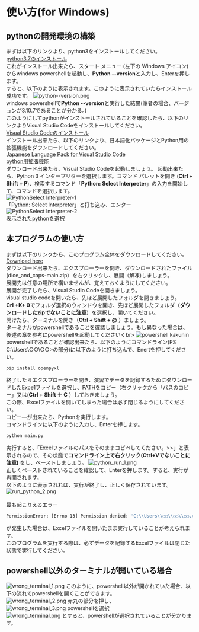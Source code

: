 # 使い方(for Windows)
## pythonの開発環境の構築
まずは以下のリンクより、python3をインストールしてください。<br>
[python3.7のインストール](https://www.microsoft.com/p/python-37/9nj46sx7x90p?activetab=pivot:overviewtab)<br>
これがインストール出来たら、スタート メニュー (左下の Windows アイコン)からwindows powershellを起動し、**Python --version**と入力し、Enterを押します。<br>
すると、以下のように表示されます。このように表示されていたらインストール成功です。
![python--version.png](src/python--version.png)<br>
windows powershellで**Python --version**と実行した結果(筆者の場合、バージョンが3.10.7であることが分かる。)<br>
このようにしてpythonがインストールされていることを確認したら、以下のリンクよりVisual Studio Codeをインストールしてください。<br>
[Visual Studio Codeのインストール](https://code.visualstudio.com/sha/download?build=stable&os=win32-x64-user)<br>
インストール出来たら、以下のリンクより、日本語化パッケージとPython用の拡張機能をダウンロードしてください。<br>
[Japanese Language Pack for Visual Studio Code](https://marketplace.visualstudio.com/items?itemName=MS-CEINTL.vscode-language-pack-ja)<br>
[python用拡張機能](https://marketplace.visualstudio.com/items?itemName=ms-python.python)<br>
ダウンロード出来たら、Visual Studio Codeを起動しましょう。
起動出来たら、Python 3 インタープリターを選択します。コマンド パレットを開き (**Ctrl + Shift + P**)、検索するコマンド「**Python: Select Interpreter**」の入力を開始して、コマンドを選択します。<br>
![PythonSelect Interpreter-1](src/Python_Select_Interpreter-1.png)<br>
「Python: Select Interpreter」と打ち込み、エンター<br>
![PythonSelect Interpreter-2](src/Python_Select_Interpreter-2.png)<br>
表示されたpythonを選択<br>

## 本プログラムの使い方
まずは以下のリンクから、このプログラム全体をダウンロードしてください。<br>
[Download here](https://github.com/kimshuno213kr/dice_and_caps/archive/refs/heads/main.zip)<br>
ダウンロード出来たら、エクスプローラーを開き、ダウンロードされたファイル(dice_and_caps-main.zip）を右クリックし、展開（解凍)しましょう。<br>
展開先は任意の場所で構いませんが、覚えておくようにしてください。<br>
展開が完了したら、Visual Studio Codeを開きましょう。<br>
visual studio codeを開いたら、先ほど展開したフォルダを開きましょう。<br>
**Crl +K+ 0**でフォルダ選択のウィンドウを開き、先ほど展開したフォルダ（**ダウンロードしたzipでないことに注意**）を選択し、開いてください。<br>
開けたら、ターミナルを開き（**Ctrl + Shift + @** ）ましょう。<br>
ターミナルがpowershellであることを確認しましょう。もし異なった場合は、後述の章を参考にpowershellを起動してくださいくbr>
![powershell kakunin](src/powershell_kakunin.png)<br>
powershellであることが確認出来たら、以下のようにコマンドライン(PS C:\Users\○○\○○>の部分)に以下のように打ち込んで、Enertを押してください。<br>
```bash:pip
pip install openpyxl
```
終了したらエクスプローラーを開き、演習でデータを記録するためにダウンロードしたExce1ファイルを選択し、PATHをコピー（右クリックから「パスのコビー」又は(**Ctrl + Shift ＋ C** ）しておきましょう。<br>
この際、Excelファイルを開いてしまった場合は必ず閉じるようにしてください。<br>
コピー―が出来たら、Pythonを実行します。<br>
コマンドラインに以下のように入力し、Enterを押します。
```bash
python main.py
```
実行すると、「Excelファイルのパスをそのままコピペしてください。>>」と表示されるので、その状態で**コマンドライン上で右クリック(Ctrl+Vでないことに注意)** をし、ペーストしましょう。
![python_run_1.png](src/Run_python_1.png)<br>
正しくペーストされていることを確認して、Enterを押します。すると、実行が再開されます。<br>
以下のように表示されれば、実行が終了し、正しく保存されています。
![run_python_2.png](src/Run_python_2.png)<br>
<br>
最も起こりえるエラー
```bash
PermissionError: [Errno 13] Permission denied: 'C:\\Users\\○○\\○○\\○○.xlsx'
```
が発生した場合は、Excelファイルを開いたまま実行していることが考えられます。<br>
このプログラムを実行する際は、必ずデータを記録するExcelファイルは閉じた状態で実行してください。

## powershell以外のターミナルが開いている場合
![wrong_terminal_1.png](src/wrong_terminal_1.png)
このように、powershell以外が開かれていた場合、以下の流れでpowershellを開くことができます。<br>
![wrong_terminal_2.png](src/wrong_terminal_2.png)
赤丸の部分を押し、<br>
![wrong_terminal_3.png](src/wrong_terminal_3.png)
powershellを選択<br>
![wrong_terminal.png](src/wrong_terminal_4.png)
とすると、powershellが選択されていることが分かります。
